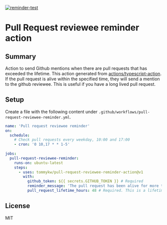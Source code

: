  [![reminder-test](https://github.com/tommykw/pull-request-reviewee-reminder-action/actions/workflows/test.yml/badge.svg)](https://github.com/tommykw/pull-request-reviewee-reminder-action/actions/workflows/test.yml)

# Pull Request reviewee reminder action

## Summary
Action to send Github mentions when there are pull requests that has exceeded the lifetime. This action generated from [actions/typescript-action](https://github.com/actions/hello-world-javascript-action). If the pull request is alive within the specified time, they will send a mention to the github reviewee. This is useful if you have a long lived pull request.

## Setup
Create a file with the following content under `.github/workflows/pull-request-reviewee-reminder.yml`.

```yml
name: 'Pull request reviewee reminder'
on:
  schedule:
    # Check pull requests every weekday, 10:00 and 17:00
    - cron: '0 10,17 * * 1-5'
    
jobs:
  pull-request-reviewee-reminder: 
    runs-on: ubuntu-latest
    steps:
      - uses: tommykw/pull-request-reviewee-reminder-action@v1
        with:
          github_token: ${{ secrets.GITHUB_TOKEN }} # Required
          reminder_message: 'The pull request has been alive for more than 2 days. Let's work with priority.' # Required. Messages to send to reviewee on Github.
          pull_request_lifetime_hours: 48 # Required. This is a lifetime of pull request. If this time is exceeded, a reminder wil be send.
```

## License

MIT
